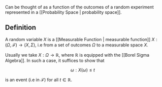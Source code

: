 Can be thought of as a function of the outcomes of a random experiment represented in a [[Probability Space | probability space]]. 

## Definition

A random variable $X$ is a [[Measurable Function | measurable function]] $X : (\Omega, \mathcal{F}) \rightarrow (X, \Sigma)$, i.e from a set of outcomes $\Omega$ to a measurable space $X$.

Usually we take $X : \Omega \rightarrow \mathbb{R}$, where $\mathbb{R}$ is equipped with the [[Borel Sigma Algebra]]. In such a case, it suffices to show that

$$ {\omega : X(\omega) \leq t} $$

is an event (i.e in $\mathcal{F}$) for all $t \in \mathbb{R}$.


